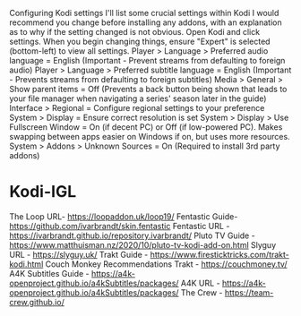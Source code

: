 Configuring Kodi settings
I'll list some crucial settings within Kodi I would recommend you change before installing any addons, with an explanation as to why if the setting changed is not obvious.
Open Kodi and click settings. When you begin changing things, ensure "Expert" is selected (bottom-left) to view all settings.
Player > Language > Preferred audio language = English (Important - Prevent streams from defaulting to foreign audio)
Player > Language > Preferred subtitle language = English (Important - Prevents streams from defaulting to foreign subtitles)
Media > General > Show parent items = Off (Prevents a back button being shown that leads to your file manager when navigating a series' season later in the guide)
Interface > Regional = Configure regional settings to your preference
System > Display = Ensure correct resolution is set
System > Display > Use Fullscreen Window = On (if decent PC) or Off (if low-powered PC). Makes swapping between apps easier on Windows if on, but uses more resources.
System > Addons > Unknown Sources = On (Required to install 3rd party addons)

# Kodi-IGL
The Loop URL- https://loopaddon.uk/loop19/
Fentastic Guide- https://github.com/ivarbrandt/skin.fentastic
Fentastic URL - https://ivarbrandt.github.io/repository.ivarbrandt/
Pluto TV Guide - https://www.matthuisman.nz/2020/10/pluto-tv-kodi-add-on.html
Slyguy URL - https://slyguy.uk/
Trakt Guide - https://www.firesticktricks.com/trakt-kodi.html
Couch Monkey Recommendations Trakt - https://couchmoney.tv/
A4K Subtitles Guide - https://a4k-openproject.github.io/a4kSubtitles/packages/
A4K URL - https://a4k-openproject.github.io/a4kSubtitles/packages/
The Crew - https://team-crew.github.io/
